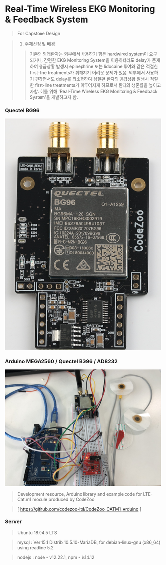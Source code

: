 # Real-Time Wireless EKG Monitoring & Feedback System
> For Capstone Design


> 1. 주제선정 및 배경
>> 기존의 외래환자는 외부에서 사용하기 힘든 hardwired system이 요구되거나, 간편한 EKG Monitoring System을 이용하더라도 delay가 존재하여 응급상황 발생시 epinephrine 또는 lidocaine 투여와 같은 적절한 first-line treatments가 취해지기 어려운 문제가 있음.
>> 외부에서 사용하기 편하면서도 delay를 최소화하여 심질환 환자의 응급상황 발생시 적절한 first-line treatments가 이루어지게 하므로서 환자의 생존률을 높이고자함.
>> 이를 위해 'Real-Time Wireless EKG Monitoring & Feedback System'을 개발하고자 함. 


### Quectel BG96
<img src="/Img/bg96.png">

### Arduino MEGA2560 / Quectel BG96 / AD8232
<img src="/Img/product.jpg">

> Development resource, Arduino library and example code for LTE-Cat.m1 module produced by CodeZoo


> [ https://github.com/codezoo-ltd/CodeZoo_CATM1_Arduino ]

### Server
> Ubuntu 18.04.5 LTS


> mysql : Ver 15.1 Distrib 10.5.10-MariaDB, for debian-linux-gnu (x86_64) using readline 5.2


> nodejs : node - v12.22.1, npm - 6.14.12
